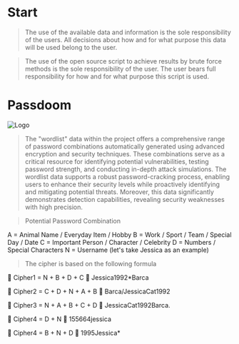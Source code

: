 # Start

> The use of the available data and information is the sole responsibility of the users. All decisions about how and for what purpose this data will be used belong to the user.

> The use of the open source script to achieve results by brute force methods is the sole responsibility of the user. The user bears full responsibility for how and for what purpose this script is used.

# Passdoom

![Logo](https://gcdnb.pbrd.co/images/BMHc1dlzPVf4.png?o=1)

> The "wordlist" data within the project offers a comprehensive range of password combinations automatically generated using advanced encryption and security techniques. These combinations serve as a critical resource for identifying potential vulnerabilities, testing password strength, and conducting in-depth attack simulations. The wordlist data supports a robust password-cracking process, enabling users to enhance their security levels while proactively identifying and mitigating potential threats. Moreover, this data significantly demonstrates detection capabilities, revealing security weaknesses with high precision.


> Potential Password Combination


A = Animal Name / Everyday Item / Hobby
B = Work / Sport / Team / Special Day / Date
C = Important Person / Character / Celebrity
D = Numbers / Special Characters
N = Username (let's take Jessica as an example)

> The cipher is based on the following formula

🔳 Cipher1 = N + B + D + C
🔑 Jessica1992*Barca

🔳 Cipher2 = C + D + N + A + B
🔑 Barca/JessicaCat1992

🔳 Cipher3 = N + A + B + C + D
🔑 JessicaCat1992Barca.

🔳 Cipher4 = D + N
🔑 155664jessica

🔳 Cipher4 = B + N + D
🔑 1995Jessica*
